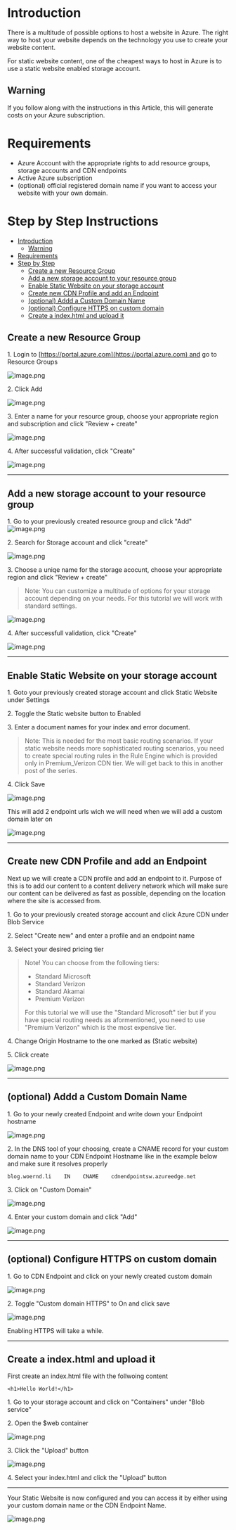 # Introduction

There is a multitude of possible options to host a website in Azure. The right way to host your website depends on the technology you use to create your website content.

For static website content, one of the cheapest ways to host in Azure is to use a static website enabled storage account.

## Warning

If you follow along with the instructions in this Article, this will generate costs on your Azure subscription.

# Requirements

* Azure Account with the appropriate rights to add resource groups, storage accounts and CDN endpoints
* Active Azure subscription
* (optional) official registered domain name if you want to access your website with your own domain.

# Step by Step Instructions

* [Introduction](#introduction)
    * [Warning](#warning)
* [Requirements](#requirements)
* [Step by Step](#step-by-step)
    * [Create a new Resource Group](#create-a-new-resource-group)
    * [Add a new storage account to your resource group](#add-a-new-storage-account-to-your-resource-group)
    * [Enable Static Website on your storage account](#enable-static-website-on-your-storage-account)
    * [Create new CDN Profile and add an Endpoint](#create-new-cdn-profile-and-add-an-endpoint)
    * [(optional) Addd a Custom Domain Name](#optional-addd-a-custom-domain-name)
    * [(optional) Configure HTTPS on custom domain](#optional-configure-https-on-custom-domain)
    * [Create a index.html and upload it](#create-a-indexhtml-and-upload-it)

## Create a new Resource Group

1\. Login to [https://portal.azure.com](https://portal.azure.com) and go to Resource Groups

![image.png](.media/img_0.png)

2\. Click Add

![image.png](.media/img_2.png)

3\. Enter a name for your resource group\, choose your appropriate region and subscription and click "Review \+ create"

![image.png](.media/img_3.png)

4\. After successful validation\, click "Create"

![image.png](.media/img_5.png)

- - -

## Add a new storage account to your resource group

1\. Go to your previously created resource group and click "Add"
![image.png](.media/img_6.png)

2\. Search for Storage account and click "create"

![image.png](.media/img_7.png)

3\. Choose a uniqe name for the storage acocunt\, choose your appropriate region and click "Review \+ create"

> Note: You can customize a multitude of options for your storage account depending on your needs. For this tutorial we will work with standard settings.

![image.png](.media/img_8.png)

4\. After successfull validation\, click "Create"

![image.png](.media/img_9.png)

- - -

## Enable Static Website on your storage account

1\. Goto your previously created storage account and click Static Website under Settings

2\. Toggle the Static website button to Enabled

3\. Enter a document names for your index and error document\.

> Note: This is needed for the most basic routing scenarios. If your static website needs more sophisticated routing scenarios, you need to create special routing rules in the Rule Engine which is provided only in Premium\_Verizon CDN tier. We will get back to this in another post of the series.

4\. Click Save

![image.png](.media/img_10.png)

This will add 2 endpoint urls wich we will need when we will add a custom domain later on

![image.png](.media/img_11.png)

- - -

## Create new CDN Profile and add an Endpoint

Next up we will create a CDN profile and add an endpoint to it. Purpose of this is to add our content to a content delivery network which will make sure our content can be delivered as fast as possible, depending on the location where the site is accessed from.

1\. Go to your previously created storage account and click Azure CDN under Blob Service

2\. Select "Create new" and enter a profile and an endpoint name

3\. Select your desired pricing tier

> Note! You can choose from the following tiers:
> 
> 
> * Standard Microsoft
> * Standard Verizon
> * Standard Akamai
> * Premium Verizon
> 
> 
> For this tutorial we will use the "Standard Microsoft" tier but if you have special routing needs as aformentioned, you need to use "Premium Verizon" which is the most expensive tier.

4\. Change Origin Hostname to the one marked as \(Static website\)

5\. Click create

![image.png](.media/img_12.png)

- - -

## (optional) Addd a Custom Domain Name

1\. Go to your newly created Endpoint and write down your Endpoint hostname

![image.png](.media/img_16.png)

2\. In the DNS tool of your choosing\, create a CNAME record for your custom domain name to your CDN Endpoint Hostname like in the example below and make sure it resolves properly

```
blog.woernd.li    IN    CNAME    cdnendpointsw.azureedge.net
```

3\. Click on "Custom Domain"

![image.png](.media/img_17.png)

4\. Enter your custom domain and click "Add"

![image.png](.media/img_15.png)

- - -

## (optional) Configure HTTPS on custom domain

1\. Go to CDN Endpoint and click on your newly created custom domain

![image.png](.media/img_20.png)

2\. Toggle "Custom domain HTTPS" to On and click save

![image.png](.media/img_21.png)

Enabling HTTPS will take a while.

- - -

## Create a index.html and upload it

First create an index.html file with the follwoing content

```
<h1>Hello World!</h1>
```

1\. Go to your storage account and click on "Containers" under "Blob service"

2\. Open the $web container

![image.png](.media/img_18.png)

3\. Click the "Upload" button

![image.png](.media/img_19.png)

4\. Select your index\.html and click the "Upload" button

- - -

Your Static Website is now configured and you can access it by either using your custom domain name or the CDN Endpoint Name.

![image.png](.media/img_22.png)